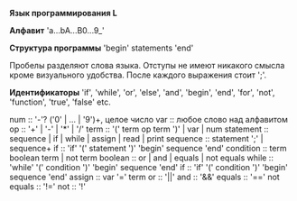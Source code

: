 **Язык программирования L**

**Алфавит** 
'a...bA...B0...9_'

**Структура программы**
'begin' statements 'end'

Пробелы разделяют слова языка. Отступы не имеют никакого смысла кроме визуального удобства. После каждого выражения стоит ';'.



**Идентификаторы**
'if', 'while', 'or', 'else', 'and', 'begin', 'end', 'for', 'not', 'function', 'true', 'false' etc.

num :: '-'? ('0' | ... | '9')+, целое число
var :: любое слово над алфавитом
op :: '+' | '-' | '*' | '/' 
term :: '(' term op term ')' | var | num
statement :: sequence | if | while | assign | read | print
sequence :: statement ';' | sequence+
if :: 'if' '(' statement ')' 'begin' sequence 'end'
condition :: term boolean term | not term
boolean :: or | and | equals | not equals
while :: 'while' '(' condition ')' 'begin' sequence 'end'
if :: 'if' '(' condition ')' 'begin' sequence 'end'
assign :: var '=' term
or :: '||'
and :: '&&'
equals :: '=='
not equals :: '!='
not  :: '!'